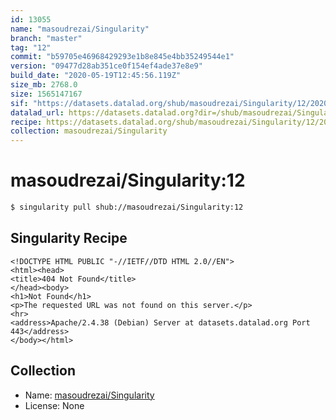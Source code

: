 ```yaml
---
id: 13055
name: "masoudrezai/Singularity"
branch: "master"
tag: "12"
commit: "b59705e46968429293e1b8e845e4bb35249544e1"
version: "09477d28ab351ce0f154ef4ade37e8e9"
build_date: "2020-05-19T12:45:56.119Z"
size_mb: 2768.0
size: 1565147167
sif: "https://datasets.datalad.org/shub/masoudrezai/Singularity/12/2020-05-19-b59705e4-09477d28/09477d28ab351ce0f154ef4ade37e8e9.sif"
datalad_url: https://datasets.datalad.org?dir=/shub/masoudrezai/Singularity/12/2020-05-19-b59705e4-09477d28/
recipe: https://datasets.datalad.org/shub/masoudrezai/Singularity/12/2020-05-19-b59705e4-09477d28/Singularity
collection: masoudrezai/Singularity
---
```


# masoudrezai/Singularity:12

```bash
$ singularity pull shub://masoudrezai/Singularity:12
```

## Singularity Recipe

```singularity
<!DOCTYPE HTML PUBLIC "-//IETF//DTD HTML 2.0//EN">
<html><head>
<title>404 Not Found</title>
</head><body>
<h1>Not Found</h1>
<p>The requested URL was not found on this server.</p>
<hr>
<address>Apache/2.4.38 (Debian) Server at datasets.datalad.org Port 443</address>
</body></html>
```

## Collection

 - Name: [masoudrezai/Singularity](https://github.com/masoudrezai/Singularity)
 - License: None

